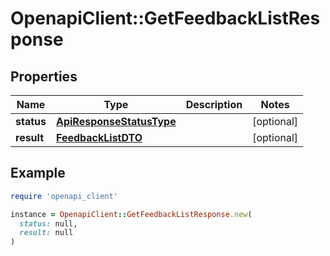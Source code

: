 # OpenapiClient::GetFeedbackListResponse

## Properties

| Name | Type | Description | Notes |
| ---- | ---- | ----------- | ----- |
| **status** | [**ApiResponseStatusType**](ApiResponseStatusType.md) |  | [optional] |
| **result** | [**FeedbackListDTO**](FeedbackListDTO.md) |  | [optional] |

## Example

```ruby
require 'openapi_client'

instance = OpenapiClient::GetFeedbackListResponse.new(
  status: null,
  result: null
)
```


